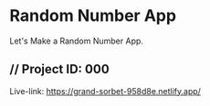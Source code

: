 # Random Number App
Let's Make a Random Number App.
## // Project ID: 000
Live-link: https://grand-sorbet-958d8e.netlify.app/
